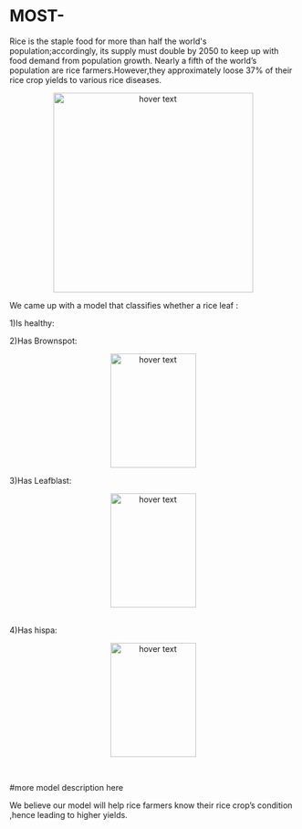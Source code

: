 # MOST-
Rice is the staple food for more than half the world's population;accordingly, its supply must double by 2050 to keep up with food demand from population growth.
Nearly a fifth of the world’s population are rice farmers.However,they approximately loose 37% of their rice crop yields to various rice diseases.

<p align="center">
  <img src="https://davidcliveprice.com/wp-content/uploads/2014/11/asian-rice-farmers.jpg" width="350" title="hover text">
  </p>
We came up with a model that classifies whether a rice leaf :

1)Is healthy:


2)Has Brownspot:
<p align="center">
  <img src="http://www.knowledgebank.irri.org/images/stories/brown-spot-1.jpg" width="150" height="200" title="hover text">
  </p>
3)Has Leafblast:
<br>
<p align="center">
  <img src="https://miro.medium.com/max/706/1*5OIVPVgxZyPy-OE2Lw8lBg.png" width="150" height="200" title="hover text">
  </p>
</br>
4)Has hispa:
<br>
<p align="center">
  <img src="https://content.peat-cloud.com/hd/rice-hispa--1.jpg" width="150" height="200" title="hover text">
  </p>
</br>

#more model description here

We believe our model will help rice farmers know their rice crop’s condition ,hence leading to higher yields.
